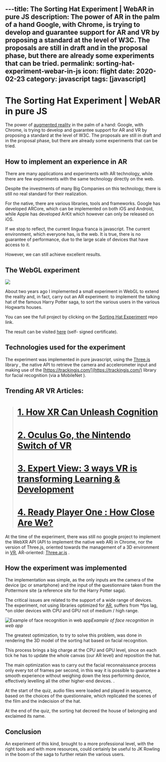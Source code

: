 ---title: The Sorting Hat Experiment | WebAR in pure JS
description: The power of AR in the palm of a hand Google, with Chrome, is trying to develop and guarantee support for AR and VR by proposing a standard at the level of W3C. The proposals are still in draft and in the proposal phase, but there are already some experiments that can be tried.
permalink: sorting-hat-experiment-webar-in-js
icon: flight
date: 2020-02-23
category: javascript
tags: [javascript]
---


# The Sorting Hat Experiment | WebAR in pure JS



The power of [augmented reality](https://arvrjourney.com/) in the palm of a hand: Google, with Chrome, is trying to develop and guarantee support for AR and VR by proposing a standard at the level of W3C. The proposals are still in draft and in the proposal phase, but there are already some experiments that can be tried.

## How to implement an experience in AR

There are many applications and experiments with AR technology, while there are few experiments with the same technology directly on the web.

Despite the investments of many Big Companies on this technology, there is still no real standard for their realization.

For the native, there are various libraries, tools and frameworks. Google has developed ARCore, which can be implemented on both iOS and Android, while Apple has developed ArKit which however can only be released on iOS.

If we stop to reflect, the current lingua franca is javascript. The current environment, which everyone has, is the web. It is true, there is no guarantee of performance, due to the large scale of devices that have access to it.

However, we can still achieve excellent results.

## The WebGL experiment

![](https://cdn-images-1.medium.com/max/2000/1*M3a3KWEdil5yJxxSkhxssA.png)

About two years ago I implemented a small experiment in WebGL to extend the reality and, in fact, carry out an AR experiment: to implement the talking hat of the famous Harry Potter saga, to sort the various users in the various Hogwarts houses.

You can see the full project by clicking on the [Sorting Hat Experiment](https://github.com/TheJoin95/sorting-hat-experiment-webgl) repo link.

The result can be visited [here](https://experiments.thejoin.tech/) (self- signed certificate).

## Technologies used for the experiment

The experiment was implemented in pure javascript, using the [Three.js](https://threejs.org/) library , the native API to retrieve the camera and accelerometer input and making use of the [https://trackingjs.com/](https://trackingjs.com/) library for facial recognition (via a MobileNet ).

## Trending AR VR Articles:
> # [1. How XR Can Unleash Cognition](https://arvrjourney.com/how-xr-can-unleash-cognition-3bda13026ade)
> # [2. Oculus Go, the Nintendo Switch of VR](https://arvrjourney.com/oculus-go-the-nintendo-switch-of-vr-6827e1b91055)
> # [3. Expert View: 3 ways VR is transforming Learning & Development](https://arvrjourney.com/expert-view-3-ways-vr-is-transforming-learning-development-487a021e8334)
> # [4. Ready Player One : How Close Are We?](https://arvrjourney.com/ready-player-one-how-close-are-we-8af973c1cfa0)

At the time of the experiment, there was still no google project to implement the WebXR API (API to implement the native web AR) in Chrome, nor the version of Three.js, oriented towards the management of a 3D environment in [VR](https://arvrjourney.com/), AR-oriented: [Three.ar.js](https://github.com/google-ar/three.ar.js) .

## How the experiment was implemented

The implementation was simple, as the only inputs are the camera of the device (pc or smartphone) and the input of the questionnaire taken from the Pottermore site (a reference site for the Harry Potter saga).

The critical issues are related to the support of a wide range of devices. The experiment, not using libraries optimized for [AR](https://arvrjourney.com/), suffers from *fps lag, *on older devices with CPU and GPU not of medium / high range.

![Example of face recognition in web app](https://cdn-images-1.medium.com/max/2000/1*ThaRgxpoSZyj58F-f20Iww.png)*Example of face recognition in web app*

The greatest optimization, to try to solve this problem, was done in rendering the 3D model of the sorting hat based on facial recognition.

This process brings a big charge at the CPU and GPU level, since on each tick he has to update the whole canvas (our AR level) and reposition the hat.

The main optimization was to carry out the facial reconnaissance process only every tot of frames per second, in this way it is possible to guarantee a smooth experience without weighing down the less performing device, effectively levelling all the other higher-end devices. .

At the start of the quiz, audio files were loaded and played in sequence, based on the choices of the questionnaire, which replicated the scenes of the film and the indecision of the hat.

At the end of the quiz, the sorting hat decreed the house of belonging and exclaimed its name.

## Conclusion

An experiment of this kind, brought to a more professional level, with the right tools and with more resources, could certainly be useful to JK Rowling in the boom of the saga to further retain the various users.
